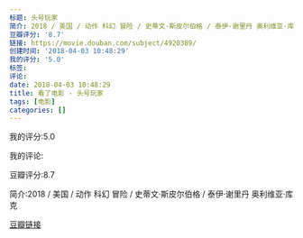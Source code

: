 ```yaml
---
标题: 头号玩家
简介: 2018 / 美国 / 动作 科幻 冒险 / 史蒂文·斯皮尔伯格 / 泰伊·谢里丹 奥利维亚·库克
豆瓣评分: '8.7'
链接: https://movie.douban.com/subject/4920389/
创建时间: '2018-04-03 10:48:29'
我的评分: '5.0'
标签:
评论:
date: 2018-04-03 10:48:29
title: 看了电影 - 头号玩家
tags: [电影]
categories: []
---
```


我的评分:5.0

我的评论:

豆瓣评分:8.7

简介:2018 / 美国 / 动作 科幻 冒险 / 史蒂文·斯皮尔伯格 / 泰伊·谢里丹 奥利维亚·库克

[豆瓣链接](https://movie.douban.com/subject/4920389/)

